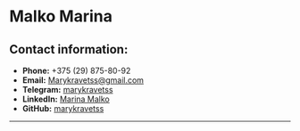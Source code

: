 # Malko Marina 


##  Contact information:
- **Phone:** +375 (29) 875-80-92
- **Email:** Marykravetss@gmail.com
- **Telegram:** [marykravetss]()
- **LinkedIn:** [Marina Malko](https://www.linkedin.com/in/marina-malko-4359451b1/)
- **GitHub:** [marykravetss](https://github.com/marykravetss)

---
